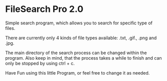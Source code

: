 # FileSearch Pro 2.0
Simple search program, which allows you to search for specific type of files.

There are currently only 4 kinds of file types available: .txt, .gif., .png and .jpg.

The main directory of the search process can be changed within the program.
Also keep in mind, that the process takes a while to finish and can only be stopped by using ctrl + c.

Have Fun using this little Program, or feel free to change it as needed.
